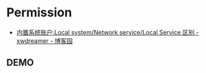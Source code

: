 # Permission

- [内置系统账户:Local system/Network service/Local Service 区别 - xwdreamer - 博客园](https://www.cnblogs.com/xwdreamer/archive/2012/07/03/2574747.html)

## DEMO

```shell

```
